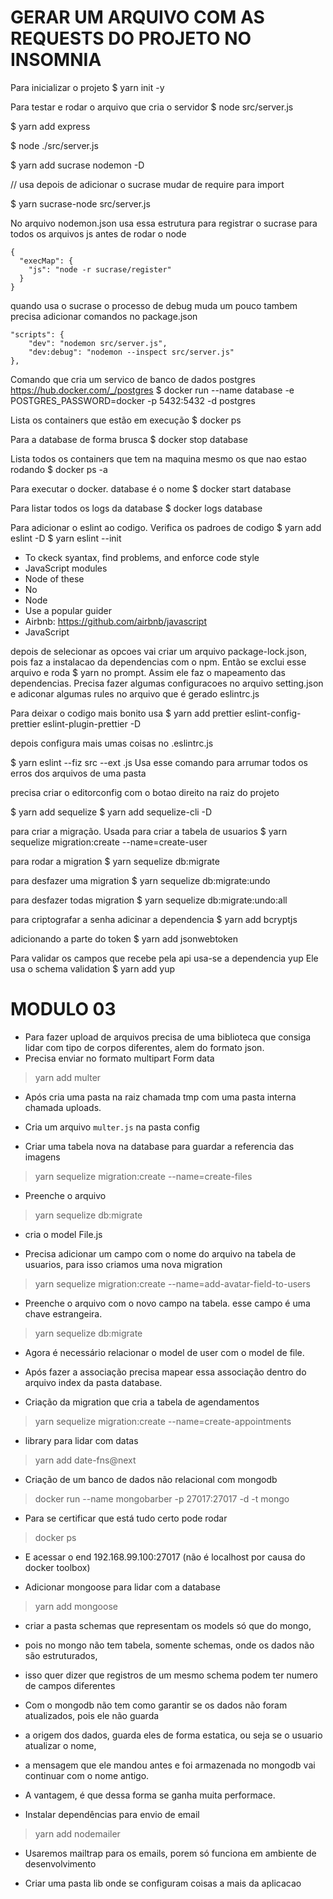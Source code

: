 # GERAR UM ARQUIVO COM AS REQUESTS DO PROJETO NO INSOMNIA

Para inicializar o projeto
$ yarn init -y

Para testar e rodar o arquivo que cria o servidor
$ node src/server.js

$ yarn add express

$ node ./src/server.js

$ yarn add sucrase nodemon -D

// usa depois de adicionar o sucrase mudar de require para import

$ yarn sucrase-node src/server.js


No arquivo nodemon.json usa essa estrutura para registrar o sucrase para todos os arquivos js antes de rodar o node
```
{
  "execMap": {
    "js": "node -r sucrase/register"
  }
}
```

quando usa o sucrase o processo de debug muda um pouco tambem precisa adicionar comandos no package.json
```
"scripts": {
    "dev": "nodemon src/server.js",
    "dev:debug": "nodemon --inspect src/server.js"
},
```

Comando que cria um servico de banco de dados postgres
https://hub.docker.com/_/postgres
$ docker run --name database -e POSTGRES_PASSWORD=docker -p 5432:5432 -d postgres

Lista os containers que estão em execução
$ docker ps

Para a database de forma brusca
$ docker stop database

Lista todos os containers que tem na maquina mesmo os que nao estao rodando
$ docker ps -a

Para executar o docker. database é o nome
$ docker start database

Para listar todos os logs da database
$ docker logs database

Para adicionar o eslint ao codigo. Verifica os padroes de codigo
$ yarn add eslint -D
$ yarn eslint --init
  * To ckeck syantax, find problems, and enforce code style
  * JavaScript modules
  * Node of these
  * No
  * Node
  * Use a popular guider
  * Airbnb: https://github.com/airbnb/javascript
  * JavaScript

depois de selecionar as opcoes vai criar um arquivo package-lock.json, pois faz a instalacao da dependencias com o npm.
Então se exclui esse arquivo e roda $ yarn no prompt.
Assim ele faz o mapeamento das dependencias.
Precisa fazer algumas configuracoes no arquivo setting.json e adiconar algumas rules no arquivo que é gerado eslintrc.js


Para deixar o codigo mais bonito usa
$ yarn add prettier eslint-config-prettier eslint-plugin-prettier -D

depois configura mais umas coisas no .eslintrc.js

$ yarn eslint --fiz src --ext .js
Usa esse comando para arrumar todos os erros dos arquivos de uma pasta

precisa criar o editorconfig com o botao direito na raiz do projeto

$ yarn add sequelize
$ yarn add sequelize-cli -D

para criar a migração. Usada para criar a tabela de usuarios
$ yarn sequelize migration:create --name=create-user

para rodar a migration
$ yarn sequelize db:migrate

para desfazer uma migration
$ yarn sequelize db:migrate:undo

para desfazer todas migration
$ yarn sequelize db:migrate:undo:all

para criptografar a senha adicinar a dependencia
$ yarn add bcryptjs

adicionando a parte do token
$ yarn add jsonwebtoken

Para validar os campos que recebe pela api usa-se a dependencia yup
Ele usa o schema validation
$ yarn add yup

# MODULO 03

  * Para fazer upload de arquivos precisa de uma biblioteca que consiga lidar com tipo de corpos diferentes, alem do formato json.
  * Precisa enviar no formato multipart Form data
  > yarn add multer
  * Após cria uma pasta na raiz chamada tmp com uma pasta interna chamada uploads.
  * Cria um arquivo `multer.js` na pasta config

  * Criar uma tabela nova na database para guardar a referencia das imagens
  > yarn sequelize migration:create --name=create-files
  * Preenche o arquivo
  > yarn sequelize db:migrate
  * cria o model File.js

  * Precisa adicionar um campo com o nome do arquivo na tabela de usuarios, para isso criamos uma nova migration
  > yarn sequelize migration:create --name=add-avatar-field-to-users
  * Preenche o arquivo com o novo campo na tabela. esse campo é uma chave estrangeira.
  > yarn sequelize db:migrate

  * Agora é necessário relacionar o model de user com o model de file.
  * Após fazer a associação precisa mapear essa associação dentro do arquivo index da pasta database.

  * Criação da migration que cria a tabela de agendamentos
  > yarn sequelize migration:create --name=create-appointments

  * library para lidar com datas
  > yarn add date-fns@next

  * Criação de um banco de dados não relacional com mongodb
  > docker run --name mongobarber -p 27017:27017 -d -t mongo
  * Para se certificar que está tudo certo pode rodar
  > docker ps
  * E acessar o end 192.168.99.100:27017 (não é localhost por causa do docker toolbox)

  * Adicionar mongoose para lidar com a database
  > yarn add mongoose

  * criar a pasta schemas que representam os models só que do mongo,
  * pois no mongo não tem tabela, somente schemas, onde os dados não são estruturados,
  * isso quer dizer que registros de um mesmo schema podem ter numero de campos diferentes

  * Com o mongodb não tem como garantir se os dados não foram atualizados, pois ele não guarda
  * a origem dos dados, guarda eles de forma estatica, ou seja se o usuario atualizar o nome,
  * a mensagem que ele mandou antes e foi armazenada no mongodb vai continuar com o nome antigo.
  * A vantagem, é que dessa forma se ganha muita performace.

  * Instalar dependências para envio de email
  > yarn add nodemailer
  * Usaremos mailtrap para os emails, porem só funciona em ambiente de desenvolvimento

  * Criar uma pasta lib onde se configuram coisas a mais da aplicacao


